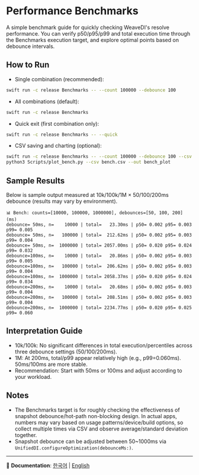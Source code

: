 # Performance Benchmarks

A simple benchmark guide for quickly checking WeaveDI's resolve performance. You can verify p50/p95/p99 and total execution time through the Benchmarks execution target, and explore optimal points based on debounce intervals.

## How to Run

- Single combination (recommended):
```bash
swift run -c release Benchmarks -- --count 100000 --debounce 100
```
- All combinations (default):
```bash
swift run -c release Benchmarks
```
- Quick exit (first combination only):
```bash
swift run -c release Benchmarks -- --quick
```
- CSV saving and charting (optional):
```bash
swift run -c release Benchmarks -- --count 100000 --debounce 100 --csv bench.csv
python3 Scripts/plot_bench.py --csv bench.csv --out bench_plot
```

## Sample Results

Below is sample output measured at 10k/100k/1M × 50/100/200ms debounce (results may vary by environment).

```
📊 Bench: counts=[10000, 100000, 1000000], debounces=[50, 100, 200] (ms)
debounce= 50ms, n=    10000 | total=   23.30ms | p50= 0.002 p95= 0.003 p99= 0.005
debounce= 50ms, n=   100000 | total=  212.62ms | p50= 0.002 p95= 0.003 p99= 0.004
debounce= 50ms, n=  1000000 | total= 2057.00ms | p50= 0.020 p95= 0.024 p99= 0.032
debounce=100ms, n=    10000 | total=   20.86ms | p50= 0.002 p95= 0.003 p99= 0.005
debounce=100ms, n=   100000 | total=  206.62ms | p50= 0.002 p95= 0.003 p99= 0.004
debounce=100ms, n=  1000000 | total= 2058.37ms | p50= 0.020 p95= 0.024 p99= 0.034
debounce=200ms, n=    10000 | total=   20.68ms | p50= 0.002 p95= 0.003 p99= 0.004
debounce=200ms, n=   100000 | total=  208.51ms | p50= 0.002 p95= 0.003 p99= 0.004
debounce=200ms, n=  1000000 | total= 2234.77ms | p50= 0.020 p95= 0.025 p99= 0.060
```

## Interpretation Guide

- 10k/100k: No significant differences in total execution/percentiles across three debounce settings (50/100/200ms).
- 1M: At 200ms, total/p99 appear relatively high (e.g., p99=0.060ms). 50ms/100ms are more stable.
- Recommendation: Start with 50ms or 100ms and adjust according to your workload.

## Notes

- The Benchmarks target is for roughly checking the effectiveness of snapshot debounce/hot-path non-blocking design. In actual apps, numbers may vary based on usage patterns/device/build options, so collect multiple times via CSV and observe average/standard deviation together.
- Snapshot debounce can be adjusted between 50~1000ms via `UnifiedDI.configureOptimization(debounceMs:)`.

---

📖 **Documentation**: [한국어](../ko.lproj/Benchmarks) | [English](Benchmarks)